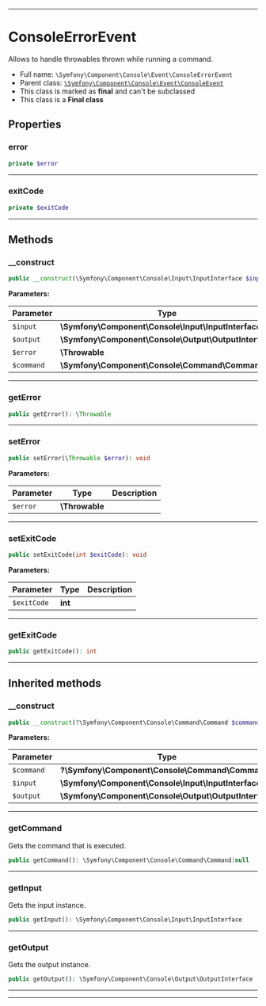 ***

# ConsoleErrorEvent

Allows to handle throwables thrown while running a command.



* Full name: `\Symfony\Component\Console\Event\ConsoleErrorEvent`
* Parent class: [`\Symfony\Component\Console\Event\ConsoleEvent`](./ConsoleEvent.md)
* This class is marked as **final** and can't be subclassed
* This class is a **Final class**



## Properties


### error



```php
private $error
```






***

### exitCode



```php
private $exitCode
```






***

## Methods


### __construct



```php
public __construct(\Symfony\Component\Console\Input\InputInterface $input, \Symfony\Component\Console\Output\OutputInterface $output, \Throwable $error, \Symfony\Component\Console\Command\Command $command = null): mixed
```








**Parameters:**

| Parameter | Type | Description |
|-----------|------|-------------|
| `$input` | **\Symfony\Component\Console\Input\InputInterface** |  |
| `$output` | **\Symfony\Component\Console\Output\OutputInterface** |  |
| `$error` | **\Throwable** |  |
| `$command` | **\Symfony\Component\Console\Command\Command** |  |




***

### getError



```php
public getError(): \Throwable
```











***

### setError



```php
public setError(\Throwable $error): void
```








**Parameters:**

| Parameter | Type | Description |
|-----------|------|-------------|
| `$error` | **\Throwable** |  |




***

### setExitCode



```php
public setExitCode(int $exitCode): void
```








**Parameters:**

| Parameter | Type | Description |
|-----------|------|-------------|
| `$exitCode` | **int** |  |




***

### getExitCode



```php
public getExitCode(): int
```











***


## Inherited methods


### __construct



```php
public __construct(?\Symfony\Component\Console\Command\Command $command, \Symfony\Component\Console\Input\InputInterface $input, \Symfony\Component\Console\Output\OutputInterface $output): mixed
```








**Parameters:**

| Parameter | Type | Description |
|-----------|------|-------------|
| `$command` | **?\Symfony\Component\Console\Command\Command** |  |
| `$input` | **\Symfony\Component\Console\Input\InputInterface** |  |
| `$output` | **\Symfony\Component\Console\Output\OutputInterface** |  |




***

### getCommand

Gets the command that is executed.

```php
public getCommand(): \Symfony\Component\Console\Command\Command|null
```











***

### getInput

Gets the input instance.

```php
public getInput(): \Symfony\Component\Console\Input\InputInterface
```











***

### getOutput

Gets the output instance.

```php
public getOutput(): \Symfony\Component\Console\Output\OutputInterface
```











***


***

